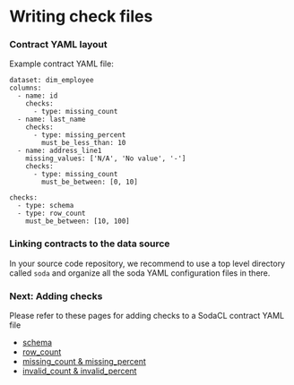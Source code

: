 # Writing check files

### Contract YAML layout

Example contract YAML file:
```
dataset: dim_employee
columns:
  - name: id
    checks:
      - type: missing_count
  - name: last_name
    checks:
      - type: missing_percent
        must_be_less_than: 10
  - name: address_line1
    missing_values: ['N/A', 'No value', '-']
    checks:
      - type: missing_count
        must_be_between: [0, 10]

checks:
  - type: schema
  - type: row_count
    must_be_between: [10, 100]
```

### Linking contracts to the data source

In your source code repository, we recommend to use a top level directory called `soda` and 
organize all the soda YAML configuration files in there.  

### Next: Adding checks

Please refer to these pages for adding checks to a SodaCL contract YAML file

* [schema](schema_check.md)
* [row_count](row_count_check.md)
* [missing_count & missing_percent](missing_checks.md)
* [invalid_count & invalid_percent](invalid_checks.md)
